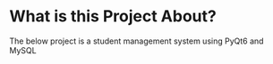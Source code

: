 # What is this Project About?
The below project is a student management system using PyQt6 and MySQL